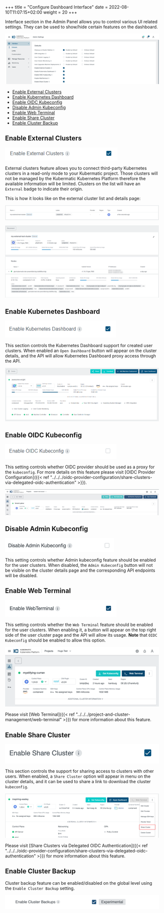 +++
title = "Configure Dashboard Interface"
date = 2022-08-10T11:07:15+02:00
weight = 20
+++

Interface section in the Admin Panel allows you to control various UI related settings. They can be used to show/hide certain features on the dashboard.

![Interface](images/interface.png?classes=shadow,border)

- [Enable External Clusters](#enable-external-clusters)
- [Enable Kubernetes Dashboard](#enable-kubernetes-dashboard)
- [Enable OIDC Kubeconfig](#enable-oidc-kubeconfig)
- [Disable Admin Kubeconfig](#disable-admin-kubeconfig)
- [Enable Web Terminal](#enable-web-terminal)
- [Enable Share Cluster](#enable-share-cluster)
- [Enable Cluster Backup](#enable-cluster-backup)

## Enable External Clusters

![Enable External Cluster](images/enable-external-clusters.png?classes=shadow,border)

External clusters feature allows you to connect third-party Kubernetes clusters in a read-only mode to your Kubermatic
project. Those clusters will not be managed by the Kubermatic Kubernetes Platform therefore the available information
will be limited. Clusters on the list will have an `External` badge to indicate their origin.

This is how it looks like on the external cluster list and details page:

![External Cluster on the Cluster List](images/external-cluster.png?classes=shadow,border)

![External Cluster Details](images/external-cluster-details.png?classes=shadow,border)

## Enable Kubernetes Dashboard

![Enable Kubernetes Dashboard](images/enable-kubernetes-dashboard.png?classes=shadow,border)

This section controls the Kubernetes Dashboard support for created user clusters. When enabled an `Open Dashboard`
button will appear on the cluster details, and the API will allow Kubernetes Dashboard proxy access through the API.

![Cluster Details](images/cluster-details.png?height=300px&classes=shadow,border)

## Enable OIDC Kubeconfig

![Enable OIDC Kubeconfig](images/enable-oidc-kubeconfig.png?classes=shadow,border)

This setting controls whether OIDC provider should be used as a proxy for the `kubeconfig`. For more details on this feature please visit
[OIDC Provider Configuration]({{< ref "../../../oidc-provider-configuration/share-clusters-via-delegated-oidc-authentication" >}}).

![Get Kubeconfig](images/get-kubeconfig.png?classes=shadow,border)

## Disable Admin Kubeconfig

![Disable Admin Kubeconfig](images/disable-admin-kubeconfig.png?classes=shadow,border)

This setting controls whether Admin kubeconfig feature should be enabled for the user clusters. When disabled, the `Admin Kubeconfig` button will
not be visible on the cluster details page and the corresponding API endpoints will be disabled.

## Enable Web Terminal

![Enable Web Terminal](images/enable-web-terminal.png?classes=shadow,border)

This setting controls whether the `Web Terminal` feature should be enabled for the user clusters. When enabling it, a button will appear on the
top right side of the user cluster page and the API will allow its usage. **Note** that `OIDC Kubeconfig` should be enabled to allow this option.

![Web Terminal](images/web-terminal-button.png?classes=shadow,border)

Please visit [Web Terminal]({{< ref "../../../project-and-cluster-management/web-terminal" >}}) for more information about this feature.

## Enable Share Cluster

![Enable Share Cluster](images/enable-share-cluster.png?classes=shadow,border)

This section controls the support for sharing access to clusters with other users. When enabled, a `Share Cluster`
option will appear in menu on the cluster details, and it can be used to share a link to download the cluster `kubeconfig`.

![Share Cluster](images/share-cluster.png?classes=shadow,border)

Please visit [Share Clusters via Delegated OIDC Authentication]({{< ref "../../../oidc-provider-configuration/share-clusters-via-delegated-oidc-authentication" >}}) for more information about this feature.

## Enable Cluster Backup

Cluster backup feature can be enabled/disabled on the global level using the `Enable Cluster Backup` setting.

![Enable Cluster Backup](images/enable-cluster-backup.png?classes=shadow,border)
